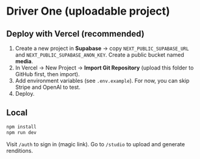 # Driver One (uploadable project)

## Deploy with Vercel (recommended)
1) Create a new project in **Supabase** → copy `NEXT_PUBLIC_SUPABASE_URL` and `NEXT_PUBLIC_SUPABASE_ANON_KEY`. Create a public bucket named **media**.
2) In Vercel → New Project → **Import Git Repository** (upload this folder to GitHub first, then import).
3) Add environment variables (see `.env.example`). For now, you can skip Stripe and OpenAI to test.
4) Deploy.

## Local
```bash
npm install
npm run dev
```

Visit `/auth` to sign in (magic link). Go to `/studio` to upload and generate renditions.
